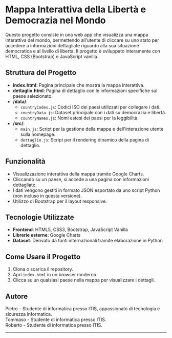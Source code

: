 # Mappa Interattiva della Libertà e Democrazia nel Mondo

Questo progetto consiste in una web app che visualizza una mappa interattiva del mondo, permettendo all'utente di cliccare su uno stato per accedere a informazioni dettagliate riguardo alla sua situazione democratica e al livello di libertà. Il progetto è sviluppato interamente con HTML, CSS (Bootstrap) e JavaScript vanilla.

## Struttura del Progetto

- **index.html**: Pagina principale che mostra la mappa interattiva.
- **dettaglio.html**: Pagina di dettaglio con le informazioni specifiche sul paese selezionato.
- **/data/**:
  - `countryCodes.js`: Codici ISO dei paesi utilizzati per collegare i dati.
  - `countryData.js`: Dataset principale con i dati su democrazia e libertà.
  - `countryNames.js`: Nomi estesi dei paesi per la leggibilità.
- **/src/**:
  - `main.js`: Script per la gestione della mappa e dell'interazione utente sulla homepage.
  - `dettaglio.js`: Script per il rendering dinamico della pagina di dettaglio.

## Funzionalità

- Visualizzazione interattiva della mappa tramite Google Charts.
- Cliccando su un paese, si accede a una pagina con informazioni dettagliate.
- I dati vengono gestiti in formato JSON esportato da uno script Python (non incluso in questa versione).
- Utilizzo di Bootstrap per il layout responsive.

## Tecnologie Utilizzate

- **Frontend**: HTML5, CSS3, Bootstrap, JavaScript Vanilla
- **Librerie esterne**: Google Charts
- **Dataset**: Derivato da fonti internazionali tramite elaborazione in Python

## Come Usare il Progetto

1. Clona o scarica il repository.
2. Apri `index.html` in un browser moderno.
3. Clicca su un qualsiasi paese nella mappa per visualizzare i dettagli.

## Autore

Pietro – Studente di informatica presso ITIS, appassionato di tecnologia e sicurezza informatica.  
Tommaso - Studente di informatica presso ITIS.  
Roberto - Studente di informatica presso ITIS.

---

